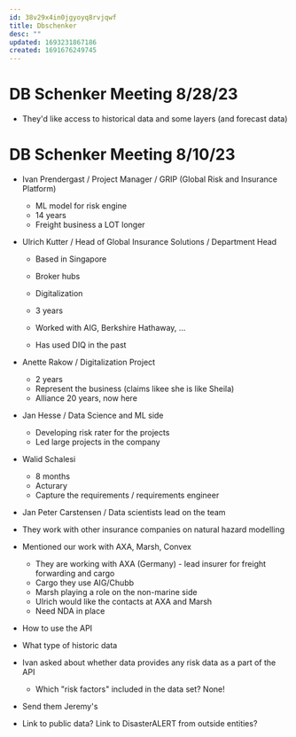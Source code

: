 ```yaml
---
id: 38v29x4in0jgyoyq8rvjqwf
title: Dbschenker
desc: ""
updated: 1693231867186
created: 1691676249745
---
```


# DB Schenker Meeting 8/28/23

- They'd like access to historical data and some layers (and forecast data)

# DB Schenker Meeting 8/10/23

- Ivan Prendergast / Project Manager / GRIP (Global Risk and Insurance Platform)
  - ML model for risk engine
  - 14 years
  - Freight business a LOT longer
- Ulrich Kutter / Head of Global Insurance Solutions / Department Head

  - Based in Singapore

  - Broker hubs
  - Digitalization
  - 3 years
  - Worked with AIG, Berkshire Hathaway, ...
  - Has used DIQ in the past

- Anette Rakow / Digitalization Project
  - 2 years
  - Represent the business (claims likee she is like Sheila)
  - Alliance 20 years, now here
- Jan Hesse / Data Science and ML side
  - Developing risk rater for the projects
  - Led large projects in the company
- Walid Schalesi
  - 8 months
  - Acturary
  - Capture the requirements / requirements engineer
- Jan Peter Carstensen / Data scientists lead on the team

- They work with other insurance companies on natural hazard modelling
- Mentioned our work with AXA, Marsh, Convex

  - They are working with AXA (Germany) - lead insurer for freight forwarding and cargo
  - Cargo they use AIG/Chubb
  - Marsh playing a role on the non-marine side
  - Ulrich would like the contacts at AXA and Marsh
  - Need NDA in place

- How to use the API
- What type of historic data
- Ivan asked about whether data provides any risk data as a part of the API
  - Which "risk factors" included in the data set? None!
- Send them Jeremy's
- Link to public data? Link to DisasterALERT from outside entities?
